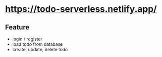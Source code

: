 # https://todo-serverless.netlify.app/

## Feature

- login / register
- load todo from database
- create, update, delete todo
